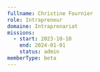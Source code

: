 ```yaml
---
fullname: Christine Fournier
role: Intrapreneur
domaine: Intraprenariat
missions:
  - start: 2023-10-10
    end: 2024-01-01
    status: admin
memberType: beta
---
```


